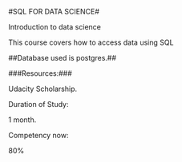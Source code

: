 #SQL FOR DATA SCIENCE#</br>

Introduction to data science</br>

This course covers how to access data using SQL<br>

##Database used is postgres.##<br>

###Resources:###</br>

Udacity Scholarship.</br>

Duration of Study:</br>

1 month.</br>

Competency now: </br>

80%</br>
